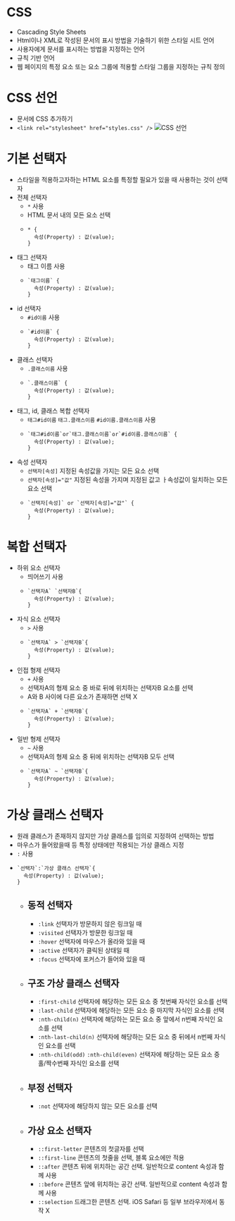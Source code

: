 # CSS
- Cascading Style Sheets
- Html이나 XML로 작성된 문서의 표시 방법을 기술하기 위한 스타일 시트 언어
- 사용자에게 문서를 표시하는 방법을 지정하는 언어
- 규칙 기반 언어
- 웹 페이지의 특정 요소 또는 요소 그룹에 적용할 스타일 그룹을 지정하는 규칙 정의

# CSS 선언
- 문서에 CSS 추가하기
- `<link rel="stylesheet" href="styles.css" />`
![CSS 선언](https://velog.velcdn.com/images%2Frimu%2Fpost%2Fcd5153b9-9e40-4467-8f75-c17d2e188ee4%2F%E1%84%89%E1%85%B3%E1%84%8F%E1%85%B3%E1%84%85%E1%85%B5%E1%86%AB%E1%84%89%E1%85%A3%E1%86%BA%202020-04-20%20%E1%84%8B%E1%85%A9%E1%84%92%E1%85%AE%208.36.20.png)

# 기본 선택자
- 스타일을 적용하고자하는 HTML 요소를 특정할 필요가 있을 때 사용하는 것이 선택자
- 전체 선택자
  - `*` 사용
  - HTML 문서 내의 모든 요소 선택
  - ```
    * {
      속성(Property) : 값(value);
    }
    ```
- 태그 선택자
  - 태그 이름 사용
  - ```
    `태그이름` {
      속성(Property) : 값(value);
    }
    ```
- id 선택자
  - `#id이름` 사용
  - ```
    `#id이름` {
      속성(Property) : 값(value);
    }
    ```
- 클래스 선택자
  - `.클래스이름` 사용
  - ```
    `.클래스이름` {
      속성(Property) : 값(value);
    }
    ```
 - 태그, id, 클래스 복합 선택자
   - `태그#id이름` `태그.클래스이름` `#id이름.클래스이름` 사용
   - ```
     `태그#id이름`or`태그.클래스이름`or`#id이름.클래스이름` {
       속성(Property) : 값(value);
     }
     ```
- 속성 선택자
  - `선택자[속성]` 지정된 속성값을 가지는 모든 요소 선택
  - `선택자[속성]="값"` 지정된 속성을 가지며 지정된 값고 ㅏ속성값이 일치하는 모든 요소 선택
  - ```
    `선택자[속성]` or `선택자[속성]="값"` {
      속성(Property) : 값(value);
    }
    ```

# 복합 선택자
- 하위 요소 선택자
    - 띄어쓰기 사용
    - ```
      `선택자A` `선택자B`{
        속성(Property) : 값(value);
      }
      ```
- 자식 요소 선택자
    - `>` 사용
    - ```
      `선택자A` > `선택자B`{
        속성(Property) : 값(value);
      }
      ```
- 인접 형제 선택자
    - `+` 사용
    - 선택자A의 형제 요소 중 바로 뒤에 위치하는 선택자B 요소를 선택
    - A와 B 사이에 다른 요소가 존재하면 선택 X
    - ```
      `선택자A` + `선택자B`{
        속성(Property) : 값(value);
      }
      ```
- 일반 형제 선택자
    - `~` 사용
    - 선택자A의 형제 요소 중 뒤에 위치하는 선택자B 모두 선택
    - ```
      `선택자A` ~ `선택자B`{
        속성(Property) : 값(value);
      }
      ```

# 가상 클래스 선택자
- 원래 클래스가 존재하지 않지만 가상 클래스를 임의로 지정하여 선택하는 방법
- 마우스가 들어왔을때 등 특정 상태에만 적용되는 가상 클래스 지정
- `:` 사용
- ```
  `선택자`:`가상 클래스 선택자`{
    속성(Property) : 값(value);
  }
  ```
  - ## 동적 선택자
    - `:link` 선택자가 방문하지 않은 링크일 때
    - `:visited` 선택자가 방문한 링크일 때
    - `:hover` 선택자에 마우스가 올라와 있을 때
    - `:active` 선택자가 클릭된 상태일 때
    - `:focus` 선택자에 포커스가 들어와 있을 때
  - ## 구조 가상 클래스 선택자
    - `:first-child` 선택자에 해당하는 모든 요소 중 첫번째 자식인 요소를 선택
    - `:last-child` 선택자에 해당하는 모든 요소 중 마지막 자식인 요소를 선택
    - `:nth-child(n)` 선택자에 해당하는 모든 요소 중 앞에서 n번째 자식인 요소를 선택
    - `:nth-last-child(n)` 선택자에 해당하는 모든 요소 중 뒤에서 n번째 자식인 요소를 선택
    - `:nth-child(odd)` `:nth-child(even)` 선택자에 해당하는 모든 요소 중 홀/짝수번째 자식인 요소를 선택
  - ## 부정 선택자
    - `:not` 선택자에 해당하지 않는 모든 요소를 선택
  - ## 가상 요소 선택자
    - `::first-letter` 콘텐츠의 첫글자를 선택
    - `::first-line` 콘텐츠의 첫줄을 선택, 블록 요소에만 적용
    - `::after` 콘텐츠 뒤에 위치하는 공간 선택. 일반적으로 content 속성과 함께 사용
    - `::before` 콘텐츠 앞에 위치하는 공간 선택. 일반적으로 content 속성과 함께 사용
    - `::selection` 드래그한 콘텐츠 선택. iOS Safari 등 일부 브라우저에서 동작 X
